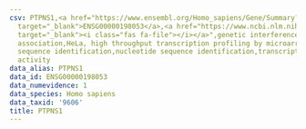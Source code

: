 ```yaml
---
csv: PTPNS1,<a href="https://www.ensembl.org/Homo_sapiens/Gene/Summary?db=core;g=ENSG00000198053"
  target="_blank">ENSG00000198053</a>,<a href="https://www.ncbi.nlm.nih.gov/pubmed/17216044"
  target="_blank"><i class="fas fa-file"></i></a>",genetic interference,functional
  association,HeLa, high throughput transcription profiling by microarray,nucleotide
  sequence identification,nucleotide sequence identification,transcriptional regulation,up-regulates
  activity
data_alias: PTPNS1
data_id: ENSG00000198053
data_numevidence: 1
data_species: Homo sapiens
data_taxid: '9606'
title: PTPNS1
---
```

